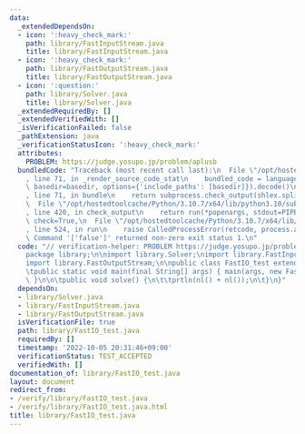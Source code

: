 ```yaml
---
data:
  _extendedDependsOn:
  - icon: ':heavy_check_mark:'
    path: library/FastInputStream.java
    title: library/FastInputStream.java
  - icon: ':heavy_check_mark:'
    path: library/FastOutputStream.java
    title: library/FastOutputStream.java
  - icon: ':question:'
    path: library/Solver.java
    title: library/Solver.java
  _extendedRequiredBy: []
  _extendedVerifiedWith: []
  _isVerificationFailed: false
  _pathExtension: java
  _verificationStatusIcon: ':heavy_check_mark:'
  attributes:
    PROBLEM: https://judge.yosupo.jp/problem/aplusb
  bundledCode: "Traceback (most recent call last):\n  File \"/opt/hostedtoolcache/Python/3.10.7/x64/lib/python3.10/site-packages/onlinejudge_verify/documentation/build.py\"\
    , line 71, in _render_source_code_stat\n    bundled_code = language.bundle(stat.path,\
    \ basedir=basedir, options={'include_paths': [basedir]}).decode()\n  File \"/opt/hostedtoolcache/Python/3.10.7/x64/lib/python3.10/site-packages/onlinejudge_verify/languages/user_defined.py\"\
    , line 71, in bundle\n    return subprocess.check_output(shlex.split(command))\n\
    \  File \"/opt/hostedtoolcache/Python/3.10.7/x64/lib/python3.10/subprocess.py\"\
    , line 420, in check_output\n    return run(*popenargs, stdout=PIPE, timeout=timeout,\
    \ check=True,\n  File \"/opt/hostedtoolcache/Python/3.10.7/x64/lib/python3.10/subprocess.py\"\
    , line 524, in run\n    raise CalledProcessError(retcode, process.args,\nsubprocess.CalledProcessError:\
    \ Command '['false']' returned non-zero exit status 1.\n"
  code: "// verification-helper: PROBLEM https://judge.yosupo.jp/problem/aplusb\n\n\
    package library;\n\nimport library.Solver;\nimport library.FastInputStream;\n\
    import library.FastOutputStream;\n\npublic class FastIO_test extends Solver {\n\
    \tpublic static void main(final String[] args) { main(args, new FastIO_test());\
    \ }\n\n\tpublic void solve() {\n\t\tprtln(nl() + nl());\n\t}\n}"
  dependsOn:
  - library/Solver.java
  - library/FastInputStream.java
  - library/FastOutputStream.java
  isVerificationFile: true
  path: library/FastIO_test.java
  requiredBy: []
  timestamp: '2022-10-05 20:31:46+09:00'
  verificationStatus: TEST_ACCEPTED
  verifiedWith: []
documentation_of: library/FastIO_test.java
layout: document
redirect_from:
- /verify/library/FastIO_test.java
- /verify/library/FastIO_test.java.html
title: library/FastIO_test.java
---
```

